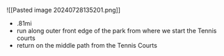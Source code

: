 ![[Pasted image 20240728135201.png]]
- .81mi
- run along outer front edge of the park from where we start the Tennis courts
- return on the middle path from the Tennis Courts
